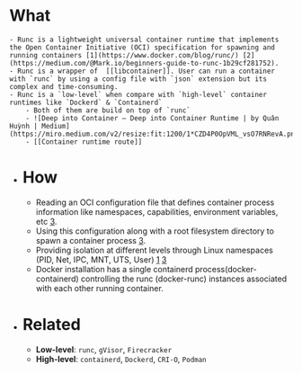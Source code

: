 # What
	- Runc is a lightweight universal container runtime that implements the Open Container Initiative (OCI) specification for spawning and running containers [1](https://www.docker.com/blog/runc/) [2](https://medium.com/@Mark.io/beginners-guide-to-runc-1b29cf281752).
	- Runc is a wrapper of  [[libcontainer]]. User can run a container with `runc` by using a config file with `json` extension but its complex and time-consuming.
	- Runc is a `low-level` when compare with `high-level` container runtimes like `Dockerd` & `Containerd`
		- Both of them are build on top of `runc`
		- ![Deep into Container — Deep into Container Runtime | by Quân Huỳnh | Medium](https://miro.medium.com/v2/resize:fit:1200/1*CZD4P0OpVML_vsO7RNRevA.png)
		- [[Container runtime route]]
- # How
	- Reading an OCI configuration file that defines container process information like namespaces, capabilities, environment variables, etc [3](https://blog.quarkslab.com/digging-into-runtimes-runc.html).
	- Using this configuration along with a root filesystem directory to spawn a container process [3](https://blog.quarkslab.com/digging-into-runtimes-runc.html).
	- Providing isolation at different levels through Linux namespaces (PID, Net, IPC, MNT, UTS, User) [1](https://www.docker.com/blog/runc/) [3](https://blog.quarkslab.com/digging-into-runtimes-runc.html)
	- Docker installation has a single containerd process(docker-containerd) controlling the runc (docker-runc) instances associated with each other running container.
- # Related
	- **Low-level**: `runc`, `gVisor`, `Firecracker`
	- **High-level**: `containerd`, `Dockerd`, `CRI-O`, `Podman`